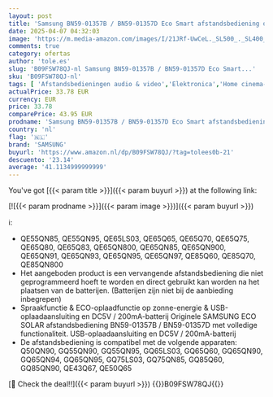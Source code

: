 ```yaml
---
layout: post
title: 'Samsung BN59-01357B / BN59-01357D Eco Smart afstandsbediening op zonne-energie'
date: 2025-04-07 04:32:03
image: 'https://m.media-amazon.com/images/I/21JRf-UwCeL._SL500_._SL400_.jpg'
comments: true
category: ofertas
author: 'tole.es'
slug: 'B09FSW78QJ-nl Samsung BN59-01357B / BN59-01357D Eco Smart...'
sku: 'B09FSW78QJ-nl'
tags: [ 'Afstandsbedieningen audio & video','Elektronica','Home cinema-, tv- & videoproducten','Home cinema-videoaccessoires','samsung','🇳🇱', ]
actualPrice: 33.78 EUR
currency: EUR
price: 33.78
comparePrice: 43.95 EUR
prodname: 'Samsung BN59-01357B / BN59-01357D Eco Smart afstandsbediening op zonne-energie'
country: 'nl'
flag: '🇳🇱'
brand: 'SAMSUNG'
buyurl: 'https://www.amazon.nl/dp/B09FSW78QJ/?tag=tolees0b-21'
descuento: '23.14'
average: '41.1134999999999'
---
```


You've got [{{< param title >}}]({{< param buyurl >}}) at the following link:

[![{{< param prodname >}}]({{< param image >}})]({{< param buyurl >}})

ℹ️:

- QE55QN85, QE55QN95, QE65LS03, QE65Q65, QE65Q70, QE65Q75, QE65Q80, QE65Q83, QE65QN800, QE65QN85, QE65QN900, QE65QN91, QE65QN93, QE65QN95, QE65QN97, QE85Q60, QE85Q70, QE85QN800
- Het aangeboden product is een vervangende afstandsbediening die niet geprogrammeerd hoeft te worden en direct gebruikt kan worden na het plaatsen van de batterijen. (Batterijen zijn niet bij de aanbieding inbegrepen)
- Spraakfunctie & ECO-oplaadfunctie op zonne-energie & USB-oplaadaansluiting en DC5V / 200mA-batterij Originele SAMSUNG ECO SOLAR afstandsbediening BN59-01357B / BN59-01357D met volledige functionaliteit. USB-oplaadaansluiting en DC5V / 200mA-batterij
- De afstandsbediening is compatibel met de volgende apparaten: Q50QN90, GQ55QN90, GQ55QN95, GQ65LS03, GQ65Q60, GQ65QN90, GQ65QN94, GQ65QN95, GQ75LS03, GQ75QN85, GQ85Q60, GQ85QN90, QE43Q67, QE50Q65

[🛒 Check the deal!!]({{< param buyurl >}})
{{<world>}}B09FSW78QJ{{</world>}}
